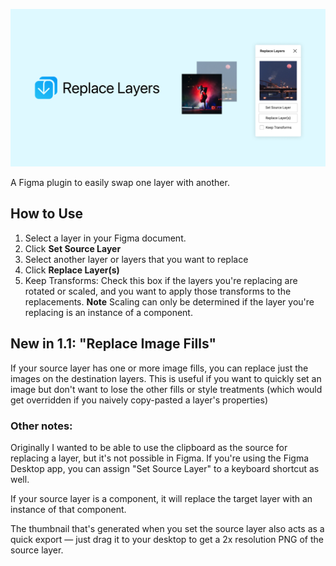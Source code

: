 ![Replace Layers](assets/header_image.png)

A Figma plugin to easily swap one layer with another. 

## How to Use
1. Select a layer in your Figma document.
2. Click **Set Source Layer**
3. Select another layer or layers that you want to replace
4. Click **Replace Layer(s)**
5. Keep Transforms: Check this box if the layers you're replacing are rotated or scaled, and you want to apply those transforms to the replacements. **Note** Scaling can only be determined if the layer you're replacing is an instance of a component.

## New in 1.1: "Replace Image Fills" 
If your source layer has one or more image fills, you can replace just the images on the destination layers. This is useful if you want to quickly set an image but don't want to lose the other fills or style treatments (which would get overridden if you naively copy-pasted a layer's properties)

### Other notes:
Originally I wanted to be able to use the clipboard as the source for replacing a layer, but it's not possible in Figma. If you're using the Figma Desktop app, you can assign "Set Source Layer" to a keyboard shortcut as well.

If your source layer is a component, it will replace the target layer with an instance of that component.

The thumbnail that's generated when you set the source layer also acts as a quick export — just drag it to your desktop to get a 2x resolution PNG of the source layer.